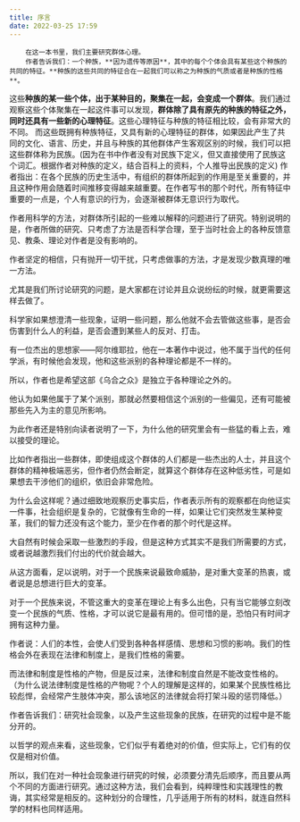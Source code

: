 ```yaml
---
title: 序言
date: 2022-03-25 17:59
---
```

        在这一本书里，我们主要研究群体心理。
        作者告诉我们：一个种族，**因为遗传等原因**，其中的每个个体会具有某些这个种族的共同的特征。**种族的这些共同的特征合在一起我们可以称之为种族的气质或者是种族的性格**。
这些**种族的某一些个体，出于某种目的，聚集在一起，会变成一个群体**。我们通过观察这些个体聚集在一起这件事可以发现，**群体除了具有原先的种族的特征之外，同时还具有一些新的心理特征**。这些心理特征与种族的特征相比较，会有非常大的不同。
而这些既拥有种族特征，又具有新的心理特征的群体，如果因此产生了共同的文化、语言、历史，并且与种族的其他群体产生客观区别的时候，我们可以把这些群体称为民族。(因为在书中作者没有对民族下定义，但又直接使用了民族这个词汇。根据作者对种族的定义，结合百科上的资料，个人推导出民族的定义)
作者指出：在各个民族的历史生活中，有组织的群体所起到的作用是至关重要的，并且这种作用会随着时间推移变得越来越重要。在作者写书的那个时代，所有特征中重要的一点是，个人有意识的行为，会逐渐被群体无意识行为取代。


作者用科学的方法，对群体所引起的一些难以解释的问题进行了研究。特别说明的是，作者所做的研究、只考虑了方法是否科学合理，至于当时社会上的各种反馈意见、教条、理论对作者是没有影响的。


作者坚定的相信，只有抛开一切干扰，只考虑做事的方法，才是发现少数真理的唯一方法。


尤其是我们所讨论研究的问题，是大家都在讨论并且众说纷纭的时候，就更需要这样去做了。


科学家如果想澄清一些现象，证明一些问题，那么他就不会去管做这些事，是否会伤害到什么人的利益，是否会遭到某些人的反对、打击。


有一位杰出的思想家——阿尔维耶拉，他在一本著作中说过，他不属于当代的任何学派，有时候他会发现，他和这些派别的各种理论都是不一样的。


所以，作者也是希望这部《乌合之众》是独立于各种理论之外的。


他认为如果他属于了某个派别，那就必然要相信这个派别的一些偏见，还有可能被那些先入为主的意见所影响。


为此作者还是特别向读者说明了一下，为什么他的研究里会有一些猛的看上去，难以接受的理论。


比如作者指出一些群体，即使组成这个群体的人们都是一些杰出的人士，并且这个群体的精神极端恶劣，但作者仍然会断定，就算这个群体存在这种低劣性，可是如果想去干涉他们的组织，依旧会非常危险。


为什么会这样呢？通过细致地观察历史事实后，作者表示所有的观察都在向他证实一件事，社会组织是复杂的，它就像有生命的一样，如果让它们突然发生某种变革，我们的智力还没有这个能力，至少在作者的那个时代是这样。


大自然有时候会采取一些激烈的手段，但是这种方式其实不是我们所需要的方式，或者说越激烈我们付出的代价就会越大。


从这方面看，足以说明，对于一个民族来说最致命威胁，是对重大变革的热衷，或者说是总想进行巨大的变革。


对于一个民族来说，不管这重大的变革在理论上有多么出色，只有当它能够立刻改变一个民族的气质、性格，才可以说它是最有用的。但可惜的是，恐怕只有时间才拥有这种力量。

作者说：人们的本性，会使人们受到各种各样感情、思想和习惯的影响。我们的性格会外在表现在法律和制度上，是我们性格的需要。


而法律和制度是性格的产物，但是反过来，法律和制度自然是不能改变性格的。（为什么说法律制度是性格的产物呢？个人的理解是这样的，如果某个民族性格比较彪悍，会经常产生肢体冲突，那么该地区的法律就会将打架斗殴的惩罚降低。）


作者告诉我们：研究社会现象，以及产生这些现象的民族，在研究的过程中是不能分开的。


以哲学的观点来看，这些现象，它们似乎有着绝对的价值，但实际上，它们有的仅仅是相对价值。


所以，我们在对一种社会现象进行研究的时候，必须要分清先后顺序，而且要从两个不同的方面进行研究。通过这种方法，我们会看到，纯粹理性和实践理性的教诲，其实经常是相反的。这种划分的合理性，几乎适用于所有的材料，就连自然科学的材料也同样适用。